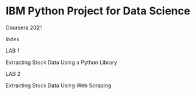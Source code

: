# IBM Python Project for Data Science
Coursera 2021

Index

LAB 1

Extracting Stock Data Using a Python Library

LAB 2

Extracting Stock Data Using Web Scraping
